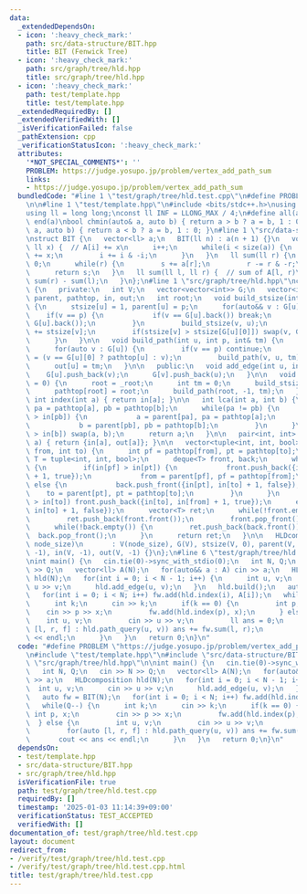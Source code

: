 ```yaml
---
data:
  _extendedDependsOn:
  - icon: ':heavy_check_mark:'
    path: src/data-structure/BIT.hpp
    title: BIT (Fenwick Tree)
  - icon: ':heavy_check_mark:'
    path: src/graph/tree/hld.hpp
    title: src/graph/tree/hld.hpp
  - icon: ':heavy_check_mark:'
    path: test/template.hpp
    title: test/template.hpp
  _extendedRequiredBy: []
  _extendedVerifiedWith: []
  _isVerificationFailed: false
  _pathExtension: cpp
  _verificationStatusIcon: ':heavy_check_mark:'
  attributes:
    '*NOT_SPECIAL_COMMENTS*': ''
    PROBLEM: https://judge.yosupo.jp/problem/vertex_add_path_sum
    links:
    - https://judge.yosupo.jp/problem/vertex_add_path_sum
  bundledCode: "#line 1 \"test/graph/tree/hld.test.cpp\"\n#define PROBLEM \"https://judge.yosupo.jp/problem/vertex_add_path_sum\"\
    \n\n#line 1 \"test/template.hpp\"\n#include <bits/stdc++.h>\nusing namespace std;\n\
    using ll = long long;\nconst ll INF = LLONG_MAX / 4;\n#define all(a) begin(a),\
    \ end(a)\nbool chmin(auto& a, auto b) { return a > b ? a = b, 1 : 0; }\nbool chmax(auto&\
    \ a, auto b) { return a < b ? a = b, 1 : 0; }\n#line 1 \"src/data-structure/BIT.hpp\"\
    \nstruct BIT {\n   vector<ll> a;\n   BIT(ll n) : a(n + 1) {}\n   void add(ll i,\
    \ ll x) {  // A[i] += x\n      i++;\n      while(i < size(a)) {\n         a[i]\
    \ += x;\n         i += i & -i;\n      }\n   }\n   ll sum(ll r) {\n      ll s =\
    \ 0;\n      while(r) {\n         s += a[r];\n         r -= r & -r;\n      }\n\
    \      return s;\n   }\n   ll sum(ll l, ll r) {  // sum of A[l, r)\n      return\
    \ sum(r) - sum(l);\n   }\n};\n#line 1 \"src/graph/tree/hld.hpp\"\nclass HLDcomposition\
    \ {\n   private:\n   int V;\n   vector<vector<int>> G;\n   vector<int> stsize,\
    \ parent, pathtop, in, out;\n   int root;\n   void build_stsize(int u, int p)\
    \ {\n      stsize[u] = 1, parent[u] = p;\n      for(auto&& v : G[u]) {\n     \
    \    if(v == p) {\n            if(v == G[u].back()) break;\n            else swap(v,\
    \ G[u].back());\n         }\n         build_stsize(v, u);\n         stsize[u]\
    \ += stsize[v];\n         if(stsize[v] > stsize[G[u][0]]) swap(v, G[u][0]);\n\
    \      }\n   }\n\n   void build_path(int u, int p, int& tm) {\n      in[u] = tm++;\n\
    \      for(auto v : G[u]) {\n         if(v == p) continue;\n         pathtop[v]\
    \ = (v == G[u][0] ? pathtop[u] : v);\n         build_path(v, u, tm);\n      }\n\
    \      out[u] = tm;\n   }\n\n   public:\n   void add_edge(int u, int v) {\n  \
    \    G[u].push_back(v);\n      G[v].push_back(u);\n   }\n\n   void build(int _root\
    \ = 0) {\n      root = _root;\n      int tm = 0;\n      build_stsize(root, -1);\n\
    \      pathtop[root] = root;\n      build_path(root, -1, tm);\n   }\n\n   inline\
    \ int index(int a) { return in[a]; }\n\n   int lca(int a, int b) {\n      int\
    \ pa = pathtop[a], pb = pathtop[b];\n      while(pa != pb) {\n         if(in[pa]\
    \ > in[pb]) {\n            a = parent[pa], pa = pathtop[a];\n         } else {\n\
    \            b = parent[pb], pb = pathtop[b];\n         }\n      }\n      if(in[a]\
    \ > in[b]) swap(a, b);\n      return a;\n   }\n\n   pair<int, int> subtree_query(int\
    \ a) { return {in[a], out[a]}; }\n\n   vector<tuple<int, int, bool>> path_query(int\
    \ from, int to) {\n      int pf = pathtop[from], pt = pathtop[to];\n      using\
    \ T = tuple<int, int, bool>;\n      deque<T> front, back;\n      while(pf != pt)\
    \ {\n         if(in[pf] > in[pt]) {\n            front.push_back({in[pf], in[from]\
    \ + 1, true});\n            from = parent[pf], pf = pathtop[from];\n         }\
    \ else {\n            back.push_front({in[pt], in[to] + 1, false});\n        \
    \    to = parent[pt], pt = pathtop[to];\n         }\n      }\n      if(in[from]\
    \ > in[to]) front.push_back({in[to], in[from] + 1, true});\n      else front.push_back({in[from],\
    \ in[to] + 1, false});\n      vector<T> ret;\n      while(!front.empty()) {\n\
    \         ret.push_back(front.front());\n         front.pop_front();\n      }\n\
    \      while(!back.empty()) {\n         ret.push_back(back.front());\n       \
    \  back.pop_front();\n      }\n      return ret;\n   }\n\n   HLDcomposition(int\
    \ node_size)\n       : V(node_size), G(V), stsize(V, 0), parent(V, -1), pathtop(V,\
    \ -1), in(V, -1), out(V, -1) {}\n};\n#line 6 \"test/graph/tree/hld.test.cpp\"\n\
    \nint main() {\n   cin.tie(0)->sync_with_stdio(0);\n   int N, Q;\n   cin >> N\
    \ >> Q;\n   vector<ll> A(N);\n   for(auto&& a : A) cin >> a;\n   HLDcomposition\
    \ hld(N);\n   for(int i = 0; i < N - 1; i++) {\n      int u, v;\n      cin >>\
    \ u >> v;\n      hld.add_edge(u, v);\n   }\n   hld.build();\n   auto fw = BIT(N);\n\
    \   for(int i = 0; i < N; i++) fw.add(hld.index(i), A[i]);\n   while(Q--) {\n\
    \      int k;\n      cin >> k;\n      if(k == 0) {\n         int p, x;\n     \
    \    cin >> p >> x;\n         fw.add(hld.index(p), x);\n      } else {\n     \
    \    int u, v;\n         cin >> u >> v;\n         ll ans = 0;\n         for(auto\
    \ [l, r, f] : hld.path_query(u, v)) ans += fw.sum(l, r);\n         cout << ans\
    \ << endl;\n      }\n   }\n   return 0;\n}\n"
  code: "#define PROBLEM \"https://judge.yosupo.jp/problem/vertex_add_path_sum\"\n\
    \n#include \"test/template.hpp\"\n#include \"src/data-structure/BIT.hpp\"\n#include\
    \ \"src/graph/tree/hld.hpp\"\n\nint main() {\n   cin.tie(0)->sync_with_stdio(0);\n\
    \   int N, Q;\n   cin >> N >> Q;\n   vector<ll> A(N);\n   for(auto&& a : A) cin\
    \ >> a;\n   HLDcomposition hld(N);\n   for(int i = 0; i < N - 1; i++) {\n    \
    \  int u, v;\n      cin >> u >> v;\n      hld.add_edge(u, v);\n   }\n   hld.build();\n\
    \   auto fw = BIT(N);\n   for(int i = 0; i < N; i++) fw.add(hld.index(i), A[i]);\n\
    \   while(Q--) {\n      int k;\n      cin >> k;\n      if(k == 0) {\n        \
    \ int p, x;\n         cin >> p >> x;\n         fw.add(hld.index(p), x);\n    \
    \  } else {\n         int u, v;\n         cin >> u >> v;\n         ll ans = 0;\n\
    \         for(auto [l, r, f] : hld.path_query(u, v)) ans += fw.sum(l, r);\n  \
    \       cout << ans << endl;\n      }\n   }\n   return 0;\n}\n"
  dependsOn:
  - test/template.hpp
  - src/data-structure/BIT.hpp
  - src/graph/tree/hld.hpp
  isVerificationFile: true
  path: test/graph/tree/hld.test.cpp
  requiredBy: []
  timestamp: '2025-01-03 11:14:39+09:00'
  verificationStatus: TEST_ACCEPTED
  verifiedWith: []
documentation_of: test/graph/tree/hld.test.cpp
layout: document
redirect_from:
- /verify/test/graph/tree/hld.test.cpp
- /verify/test/graph/tree/hld.test.cpp.html
title: test/graph/tree/hld.test.cpp
---
```


